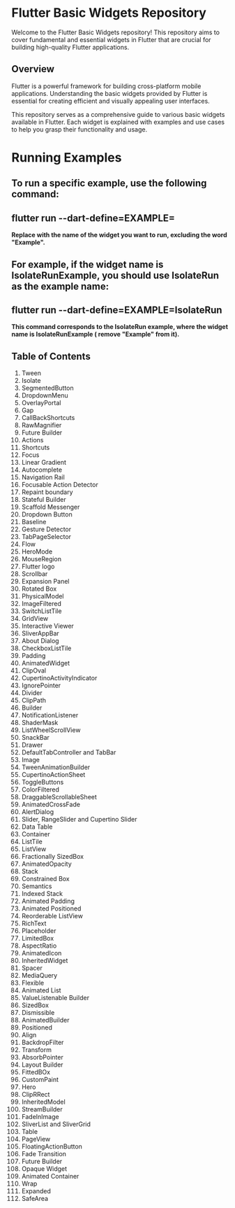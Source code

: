 # Flutter Basic Widgets Repository

Welcome to the Flutter Basic Widgets repository! This repository aims to cover fundamental and
essential widgets in Flutter that are crucial for building high-quality Flutter applications.

## Overview

Flutter is a powerful framework for building cross-platform mobile applications. Understanding the
basic widgets provided by Flutter is essential for creating efficient and visually appealing user
interfaces.

This repository serves as a comprehensive guide to various basic widgets available in Flutter. Each
widget is explained with examples and use cases to help you grasp their functionality and usage.

# **Running Examples**

## **To run a specific example, use the following command:**

## flutter run --dart-define=EXAMPLE=<WidgetName>

**Replace <WidgetName> with the name of the widget you want to run, excluding the word "Example".**

## For example, if the widget name is IsolateRunExample, you should use IsolateRun as the example name:

## **flutter run --dart-define=EXAMPLE=IsolateRun**

**This command corresponds to the IsolateRun example, where the widget name is IsolateRunExample (
remove "Example" from it).**

## Table of Contents

1. Tween
2. Isolate
3. SegmentedButton
4. DropdownMenu
5. OverlayPortal
6. Gap
7. CallBackShortcuts
8. RawMagnifier
9. Future Builder
10. Actions
11. Shortcuts
12. Focus
13. Linear Gradient
14. Autocomplete
15. Navigation Rail
16. Focusable Action Detector
17. Repaint boundary
18. Stateful Builder
19. Scaffold Messenger
20. Dropdown Button
21. Baseline
22. Gesture Detector
23. TabPageSelector
24. Flow
25. HeroMode
26. MouseRegion
27. Flutter logo
28. Scrollbar
29. Expansion Panel
30. Rotated Box
31. PhysicalModel
32. ImageFiltered
33. SwitchListTile
34. GridView
35. Interactive Viewer
36. SliverAppBar
37. About Dialog
38. CheckboxListTile
39. Padding
40. AnimatedWidget
41. ClipOval
42. CupertinoActivityIndicator
43. IgnorePointer
44. Divider
45. ClipPath
46. Builder
47. NotificationListener
48. ShaderMask
49. ListWheelScrollView
50. SnackBar
51. Drawer
52. DefaultTabController and TabBar
53. Image
54. TweenAnimationBuilder
55. CupertinoActionSheet
56. ToggleButtons
57. ColorFiltered
58. DraggableScrollableSheet
59. AnimatedCrossFade
60. AlertDialog
61. Slider, RangeSlider and Cupertino Slider
62. Data Table
63. Container
64. ListTile
65. ListView
66. Fractionally SizedBox
67. AnimatedOpacity
68. Stack
69. Constrained Box
70. Semantics
71. Indexed Stack
72. Animated Padding
73. Animated Positioned
74. Reorderable ListView
75. RichText
76. Placeholder
77. LimitedBox
78. AspectRatio
79. AnimatedIcon
80. InheritedWidget
81. Spacer
82. MediaQuery
83. Flexible
84. Animated List
85. ValueListenable Builder
86. SizedBox
87. Dismissible
88. AnimatedBuilder
89. Positioned
90. Align
91. BackdropFilter
92. Transform
93. AbsorbPointer
94. Layout Builder
95. FittedBOx
96. CustomPaint
97. Hero
98. ClipRRect
99. InheritedModel
100. StreamBuilder
101. FadeInImage
102. SliverList and SliverGrid
103. Table
104. PageView
105. FloatingActionButton
106. Fade Transition
107. Future Builder
108. Opaque Widget
109. Animated Container
110. Wrap
111. Expanded
112. SafeArea